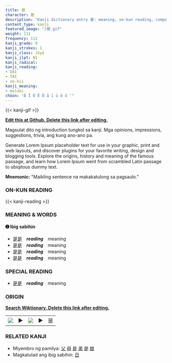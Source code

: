 ```yaml
---
title: 是
character: 是
description: "Kanji dictionary entry 是: meaning, on-kun reading, compounds, origin, related kanji"
content_type: kanji
featured_image: "/是.gif"
weight: 111
frequency: 111
kanji_grade: 9
kanji_strokes: 1
kanji_class: Jōyō
kanji_jlpt: N1
kanji_radical: 
kanji_reading: 
- DAI
- TAI
- oo-kii
kanji_meaning:
- malaki
chōon: "Ā Ī Ū Ē Ō ā ī ū ē ō ’"
---
```

[//]: # (Don't edit the line below. Kanji animated GIF code is automatically generated.)
{{< kanji-gif >}}

[//]: # (Edit below this line.)

**[Edit this at Github. Delete this link after editing.](https://github.com/tim0g/tim/tree/main/content/kanji/是/index.md)**

Magsulat dito ng introduction tungkol sa kanji. Mga opinions, impressions, suggestions, trivia, ang kung ano-ano pa.

Generate Lorem Ipsum placeholder text for use in your graphic, print and web layouts, and discover plugins for your favorite writing, design and blogging tools. Explore the origins, history and meaning of the famous passage, and learn how Lorem Ipsum went from scrambled Latin passage to ubiqitous dummy text.
 
**Mnemonic:** "Maikling sentence na makakatulong sa pagsaulo."

### ON-KUN READING

[//]: # (Don't edit the line below. ON-KUN READING code is automatically generated.)
{{< kanji-reading >}}

### MEANING & WORDS

#### ➊ **Ibig sabihin**
  - [是](../是)[是](../是)　***reading***　meaning
  - [是](../是)[是](../是)　***reading***　meaning
  - [是](../是)[是](../是)　***reading***　meaning
  - [是](../是)[是](../是)　***reading***　meaning

### SPECIAL READING
  - [是](../是)[是](../是)　***reading***　meaning

### ORIGIN

**[Search Wiktionary. Delete this link after editing.](https://wiktionary.org/wiki/是)**
<table class="kanji-table"><tr><td>
<img src="60px-是-bronze.svg.png">
</td><td>▶</td><td>
<img src="60px-是-oracle.svg.png">
</td><td>▶</td>
<td class="kanji-origin">是</td>
</tr></table>

### RELATED KANJI
- Miyembro ng pamilya: [父](../父) [母](../母) [是](../是) [弟](../弟) [是](../是) [娘](../娘)
- Magkatulad ang ibig sabihin: [日](../日)
